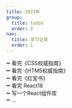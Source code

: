 ```yaml
---
title: 2023年
group:
  title: todos
  order: 2
nav: 
  title: 学习记录
  order: 1
---
```


➖ 看完《CSS权威指南》  
➖ 看完《HTM5权威指南》  
➖ 看完《红宝书》  
➖ 看完 React18    
➖ 写一个React组件库  
➖ ...

